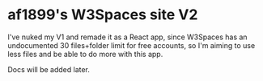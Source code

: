# af1899's W3Spaces site V2

I've nuked my V1 and remade it as a React app, since W3Spaces has an undocumented 30 files+folder limit for free accounts, so I'm aiming to use less files and be able to do more with this app.

Docs will be added later.